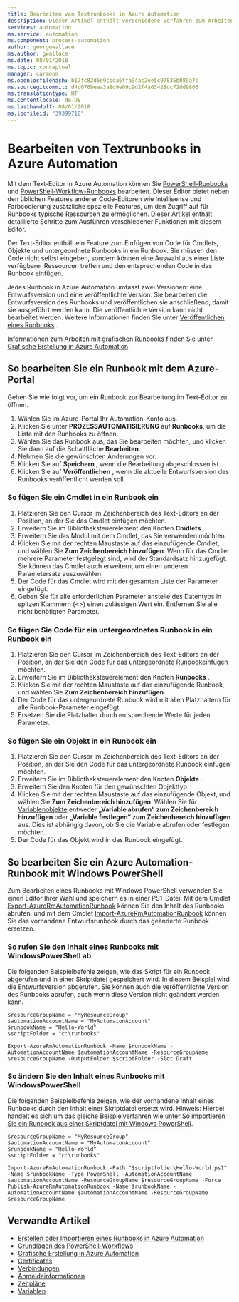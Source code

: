 ```yaml
---
title: Bearbeiten von Textrunbooks in Azure Automation
description: Dieser Artikel enthält verschiedene Verfahren zum Arbeiten mit PowerShell und PowerShell-Workflow-Runbooks in Azure Automation unter Verwendung des Text-Editors.
services: automation
ms.service: automation
ms.component: process-automation
author: georgewallace
ms.author: gwallace
ms.date: 08/01/2018
ms.topic: conceptual
manager: carmonm
ms.openlocfilehash: b17fc82d6e9cbda6ffa94ac2ee5c97835b089a7e
ms.sourcegitcommit: d4c076beea3a8d9e09c9d2f4a63428dc72dd9806
ms.translationtype: HT
ms.contentlocale: de-DE
ms.lasthandoff: 08/01/2018
ms.locfileid: "39399718"
---
```

# <a name="editing-textual-runbooks-in-azure-automation"></a>Bearbeiten von Textrunbooks in Azure Automation

Mit dem Text-Editor in Azure Automation können Sie [PowerShell-Runbooks](automation-runbook-types.md#powershell-runbooks) und [PowerShell-Workflow-Runbooks](automation-runbook-types.md#powershell-workflow-runbooks) bearbeiten. Dieser Editor bietet neben den üblichen Features anderer Code-Editoren wie Intellisense und Farbcodierung zusätzliche spezielle Features, um den Zugriff auf für Runbooks typische Ressourcen zu ermöglichen. Dieser Artikel enthält detaillierte Schritte zum Ausführen verschiedener Funktionen mit diesem Editor.

Der Text-Editor enthält ein Feature zum Einfügen von Code für Cmdlets, Objekte und untergeordnete Runbooks in ein Runbook. Sie müssen den Code nicht selbst eingeben, sondern können eine Auswahl aus einer Liste verfügbarer Ressourcen treffen und den entsprechenden Code in das Runbook einfügen.

Jedes Runbook in Azure Automation umfasst zwei Versionen: eine Entwurfsversion und eine veröffentlichte Version. Sie bearbeiten die Entwurfsversion des Runbooks und veröffentlichen sie anschließend, damit sie ausgeführt werden kann. Die veröffentlichte Version kann nicht bearbeitet werden. Weitere Informationen finden Sie unter [Veröffentlichen eines Runbooks](automation-creating-importing-runbook.md#publishing-a-runbook) .

Informationen zum Arbeiten mit [grafischen Runbooks](automation-runbook-types.md#graphical-runbooks) finden Sie unter [Grafische Erstellung in Azure Automation](automation-graphical-authoring-intro.md).

## <a name="to-edit-a-runbook-with-the-azure-portal"></a>So bearbeiten Sie ein Runbook mit dem Azure-Portal

Gehen Sie wie folgt vor, um ein Runbook zur Bearbeitung im Text-Editor zu öffnen.

1. Wählen Sie im Azure-Portal Ihr Automation-Konto aus.
2. Klicken Sie unter **PROZESSAUTOMATISIERUNG** auf **Runbooks**, um die Liste mit den Runbooks zu öffnen.
3. Wählen Sie das Runbook aus, das Sie bearbeiten möchten, und klicken Sie dann auf die Schaltfläche **Bearbeiten**.
4. Nehmen Sie die gewünschten Änderungen vor.
5. Klicken Sie auf **Speichern** , wenn die Bearbeitung abgeschlossen ist.
6. Klicken Sie auf **Veröffentlichen** , wenn die aktuelle Entwurfsversion des Runbooks veröffentlicht werden soll.

### <a name="to-insert-a-cmdlet-into-a-runbook"></a>So fügen Sie ein Cmdlet in ein Runbook ein

1. Platzieren Sie den Cursor im Zeichenbereich des Text-Editors an der Position, an der Sie das Cmdlet einfügen möchten.
2. Erweitern Sie im Bibliotheksteuerelement den Knoten **Cmdlets** .
3. Erweitern Sie das Modul mit dem Cmdlet, das Sie verwenden möchten.
4. Klicken Sie mit der rechten Maustaste auf das einzufügende Cmdlet, und wählen Sie **Zum Zeichenbereich hinzufügen**. Wenn für das Cmdlet mehrere Parameter festgelegt sind, wird der Standardsatz hinzugefügt. Sie können das Cmdlet auch erweitern, um einen anderen Parametersatz auszuwählen.
5. Der Code für das Cmdlet wird mit der gesamten Liste der Parameter eingefügt.
6. Geben Sie für alle erforderlichen Parameter anstelle des Datentyps in spitzen Klammern (<>) einen zulässigen Wert ein. Entfernen Sie alle nicht benötigten Parameter.

### <a name="to-insert-code-for-a-child-runbook-into-a-runbook"></a>So fügen Sie Code für ein untergeordnetes Runbook in ein Runbook ein

1. Platzieren Sie den Cursor im Zeichenbereich des Text-Editors an der Position, an der Sie den Code für das [untergeordnete Runbook](automation-child-runbooks.md)einfügen möchten.
2. Erweitern Sie im Bibliotheksteuerelement den Knoten **Runbooks** .
3. Klicken Sie mit der rechten Maustaste auf das einzufügende Runbook, und wählen Sie **Zum Zeichenbereich hinzufügen**.
4. Der Code für das untergeordnete Runbook wird mit allen Platzhaltern für alle Runbook-Parameter eingefügt.
5. Ersetzen Sie die Platzhalter durch entsprechende Werte für jeden Parameter.

### <a name="to-insert-an-asset-into-a-runbook"></a>So fügen Sie ein Objekt in ein Runbook ein

1. Platzieren Sie den Cursor im Zeichenbereich des Text-Editors an der Position, an der Sie den Code für das untergeordnete Runbook einfügen möchten.
2. Erweitern Sie im Bibliotheksteuerelement den Knoten **Objekte** .
3. Erweitern Sie den Knoten für den gewünschten Objekttyp.
4. Klicken Sie mit der rechten Maustaste auf das einzufügende Objekt, und wählen Sie **Zum Zeichenbereich hinzufügen**. Wählen Sie für [Variablenobjekte](automation-variables.md) entweder **„Variable abrufen“ zum Zeichenbereich hinzufügen** oder **„Variable festlegen“ zum Zeichenbereich hinzufügen** aus. Dies ist abhängig davon, ob Sie die Variable abrufen oder festlegen möchten.
5. Der Code für das Objekt wird in das Runbook eingefügt.

## <a name="to-edit-an-azure-automation-runbook-using-windows-powershell"></a>So bearbeiten Sie ein Azure Automation-Runbook mit Windows PowerShell

Zum Bearbeiten eines Runbooks mit Windows PowerShell verwenden Sie einen Editor Ihrer Wahl und speichern es in einer PS1-Datei. Mit dem Cmdlet [Export-AzureRmAutomationRunbook](/powershell/module/AzureRM.Automation/Export-AzureRmAutomationRunbook) können Sie den Inhalt des Runbooks abrufen, und mit dem Cmdlet [Import-AzureRmAutomationRunbook](/powershell/module/AzureRM.Automation/import-azurermautomationrunbook) können Sie das vorhandene Entwurfsrunbook durch das geänderte Runbook ersetzen.

### <a name="to-retrieve-the-contents-of-a-runbook-using-windows-powershell"></a>So rufen Sie den Inhalt eines Runbooks mit WindowsPowerShell ab

Die folgenden Beispielbefehle zeigen, wie das Skript für ein Runbook abgerufen und in einer Skriptdatei gespeichert wird. In diesem Beispiel wird die Entwurfsversion abgerufen. Sie können auch die veröffentlichte Version des Runbooks abrufen, auch wenn diese Version nicht geändert werden kann.

```powershell-interactive
$resourceGroupName = "MyResourceGroup"
$automationAccountName = "MyAutomatonAccount"
$runbookName = "Hello-World"
$scriptFolder = "c:\runbooks"

Export-AzureRmAutomationRunbook -Name $runbookName -AutomationAccountName $automationAccountName -ResourceGroupName $resourceGroupName -OutputFolder $scriptFolder -Slot Draft
```

### <a name="to-change-the-contents-of-a-runbook-using-windows-powershell"></a>So ändern Sie den Inhalt eines Runbooks mit WindowsPowerShell

Die folgenden Beispielbefehle zeigen, wie der vorhandene Inhalt eines Runbooks durch den Inhalt einer Skriptdatei ersetzt wird. Hinweis: Hierbei handelt es sich um das gleiche Beispielverfahren wie unter [So importieren Sie ein Runbook aus einer Skriptdatei mit Windows PowerShell](automation-creating-importing-runbook.md).

```powershell-interactive
$resourceGroupName = "MyResourceGroup"
$automationAccountName = "MyAutomatonAccount"
$runbookName = "Hello-World"
$scriptFolder = "c:\runbooks"

Import-AzureRmAutomationRunbook -Path "$scriptfolder\Hello-World.ps1" -Name $runbookName -Type PowerShell -AutomationAccountName $automationAccountName -ResourceGroupName $resourceGroupName -Force
Publish-AzureRmAutomationRunbook -Name $runbookName -AutomationAccountName $automationAccountName -ResourceGroupName $resourceGroupName
```

## <a name="related-articles"></a>Verwandte Artikel

* [Erstellen oder Importieren eines Runbooks in Azure Automation](automation-creating-importing-runbook.md)
* [Grundlagen des PowerShell-Workflows](automation-powershell-workflow.md)
* [Grafische Erstellung in Azure Automation](automation-graphical-authoring-intro.md)
* [Certificates](automation-certificates.md)
* [Verbindungen](automation-connections.md)
* [Anmeldeinformationen](automation-credentials.md)
* [Zeitpläne](automation-schedules.md)
* [Variablen](automation-variables.md)
